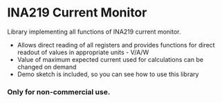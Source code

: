 # INA219 Current Monitor
Library implementing all functions of INA219 current monitor.
* Allows direct reading of all registers and provides functions for direct readout of values in appropriate units - V/A/W
* Value of maximum expected current used for calculations can be changed on demand
* Demo sketch is included, so you can see how to use this library

### Only for non-commercial use.
